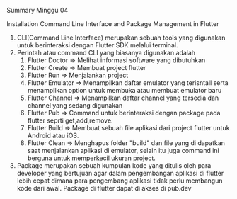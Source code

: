 Summary Minggu 04

Installation Command Line Interface and Package Management in Flutter

1. CLI(Command Line Interface) merupakan sebuah tools yang digunakan untuk berinteraksi dengan Flutter SDK melalui terminal.
2. Perintah atau command CLI yang biasanya digunakan adalah 
    1. Flutter Doctor => Melihat informasi software yang dibutuhkan
    2. Flutter Create => Membuat project flutter
    3. Flutter Run => Menjalankan project
    4. Flutter Emulator => Menampilkan daftar emulator yang terisntall serta menampilkan option untuk membuka atau membuat emulator baru
    5. Flutter Channel => Menampilkan daftar channel yang tersedia dan channel yang sedang digunakan
    6. Flutter Pub => Command untuk berinteraksi dengan package pada flutter seprti get,add,remove.
    7. Flutter Build => Membuat sebuah file aplikasi dari project flutter untuk Android atau iOS.
    8. Flutter Clean => Menghapus folder "build" dan file yang di dapatkan saat menjalankan aplikasi di emulator, selain itu juga command ini berguna untuk memperkecil ukuran project.
3. Package merupakan sebuah kumpulan kode yang ditulis oleh para developer yang bertujuan agar dalam pengembangan aplikasi di flutter lebih cepat dimana para pengembang aplikasi tidak perlu membangun kode dari awal. Package di flutter dapat di akses di pub.dev